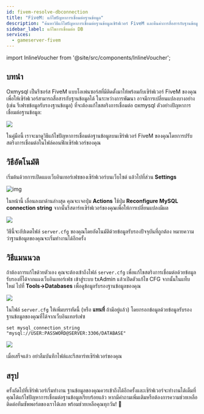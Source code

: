 ```yaml
---
id: fivem-resolve-dbconnection
title: "FiveM: แก้ไขปัญหาการเชื่อมต่อฐานข้อมูล"
description: "ค้นหาวิธีแก้ไขปัญหาการเชื่อมต่อฐานข้อมูลเซิร์ฟเวอร์ FiveM และคืนค่าการสื่อสารกับฐานข้อมูลของคุณอย่างราบรื่น → เรียนรู้เพิ่มเติมตอนนี้"
sidebar_label: แก้ไขการเชื่อมต่อ DB
services:
  - gameserver-fivem
---
```


import InlineVoucher from '@site/src/components/InlineVoucher';

## บทนำ

Oxmysql เป็นรีซอร์ส FiveM แบบโอเพ่นซอร์สที่มีติดตั้งมาให้พร้อมกับเซิร์ฟเวอร์ FiveM ของคุณ เพื่อให้เซิร์ฟเวอร์สามารถสื่อสารกับฐานข้อมูลได้ ในระหว่างการพัฒนา อาจมีการเปลี่ยนแปลงบางอย่าง (เช่น รีเฟรชข้อมูลรับรองฐานข้อมูล) ที่จะต้องแก้ไขสตริงการเชื่อมต่อ oxmysql ตัวอย่างปัญหาการเชื่อมต่อฐานข้อมูล:

![](https://screensaver01.zap-hosting.com/index.php/s/G5zACEEErfP4EHG/preview)

ในคู่มือนี้ เราจะมาดูวิธีแก้ไขปัญหาการเชื่อมต่อฐานข้อมูลบนเซิร์ฟเวอร์ FiveM ของคุณโดยการปรับสตริงการเชื่อมต่อในไฟล์คอนฟิกเซิร์ฟเวอร์ของคุณ

<InlineVoucher />

## วิธีอัตโนมัติ

เริ่มต้นด้วยการเปิดแผงเว็บอินเทอร์เฟซของเซิร์ฟเวอร์บนเว็บไซต์ แล้วไปที่ส่วน **Settings**

![img](https://screensaver01.zap-hosting.com/index.php/s/nizHMSk7oXCsJS4/download)

ในหน้านี้ เลื่อนลงมาด้านล่างสุด คุณจะเจอปุ่ม **Actions** ใช้ปุ่ม **Reconfigure MySQL connection string** จากนั้นรีสตาร์ทเซิร์ฟเวอร์ของคุณเพื่อให้การเปลี่ยนแปลงมีผล

![](https://screensaver01.zap-hosting.com/index.php/s/eZoSBJcbCr7422K/preview)

วิธีนี้จะอัปเดตไฟล์ `server.cfg` ของคุณโดยอัตโนมัติด้วยข้อมูลรับรองปัจจุบันที่ถูกต้อง หมายความว่าฐานข้อมูลของคุณจะเริ่มทำงานได้อีกครั้ง

## วิธีแมนนวล

ถ้าต้องการแก้ไขด้วยตัวเอง คุณจะต้องเข้าถึงไฟล์ `server.cfg` เพื่อแก้ไขสตริงการเชื่อมต่อด้วยข้อมูลรับรองที่ได้จากแผงเว็บอินเทอร์เฟซ เข้าสู่ระบบ txAdmin แล้วเปิดตัวแก้ไข CFG จากนั้นในแท็บใหม่ ไปที่ **Tools->Databases** เพื่อดูข้อมูลรับรองฐานข้อมูลของคุณ

![](https://screensaver01.zap-hosting.com/index.php/s/7JJgtatLzZRXCDM/preview)

ในไฟล์ `server.cfg` ให้เพิ่มบรรทัดนี้ (หรือ **แทนที่** ถ้ามีอยู่แล้ว) โดยกรอกข้อมูลด้วยข้อมูลรับรองฐานข้อมูลของคุณที่ได้จากเว็บอินเทอร์เฟซ

```
set mysql_connection_string "mysql://USER:PASSWORD@SERVER:3306/DATABASE"
```

![](https://screensaver01.zap-hosting.com/index.php/s/sf9sMJoZyJttHBE/preview)

เมื่อเสร็จแล้ว อย่าลืมบันทึกไฟล์และรีสตาร์ทเซิร์ฟเวอร์ของคุณ

## สรุป

ครั้งถัดไปที่เซิร์ฟเวอร์เริ่มทำงาน ฐานข้อมูลของคุณควรเข้าถึงได้อีกครั้งและเซิร์ฟเวอร์จะทำงานได้เต็มที่ คุณได้แก้ไขปัญหาการเชื่อมต่อฐานข้อมูลเรียบร้อยแล้ว หากมีคำถามเพิ่มเติมหรือต้องการความช่วยเหลือ ติดต่อทีมซัพพอร์ตของเราได้เลย พร้อมช่วยเหลือคุณทุกวัน! 🙂

<InlineVoucher />